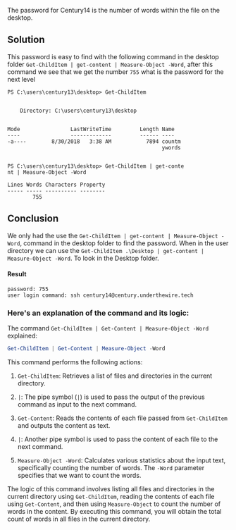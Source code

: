 
The password for Century14 is the number of words within the file on the desktop.

## Solution

This password is easy to find with the following command in the desktop folder  `Get-ChildItem | get-content | Measure-Object -Word`, after this command we see that we get the number `755` what is the password for the next level

```
PS C:\users\century13\desktop> Get-ChildItem


    Directory: C:\users\century13\desktop


Mode                LastWriteTime         Length Name
----                -------------         ------ ----
-a----        8/30/2018   3:38 AM           7894 countm
                                                 ywords


PS C:\users\century13\desktop> Get-ChildItem | get-conte
nt | Measure-Object -Word

Lines Words Characters Property
----- ----- ---------- --------
        755
```

## Conclusion
We only had the use the `Get-ChildItem | get-content | Measure-Object -Word`, command in the desktop folder to find the password. When in the user directory we can use the `Get-ChildItem .\Desktop | get-content | Measure-Object -Word`. To look in the Desktop folder.

#### Result

```
password: 755
user login command: ssh century14@century.underthewire.tech
```

### Here's an explanation of the command and its logic:

The command `Get-ChildItem | Get-Content | Measure-Object -Word` explained:

```powershell
Get-ChildItem | Get-Content | Measure-Object -Word
```

This command performs the following actions:

1. `Get-ChildItem`: Retrieves a list of files and directories in the current directory.

2. `|`: The pipe symbol (`|`) is used to pass the output of the previous command as input to the next command.

3. `Get-Content`: Reads the contents of each file passed from `Get-ChildItem` and outputs the content as text.

4. `|`: Another pipe symbol is used to pass the content of each file to the next command.

5. `Measure-Object -Word`: Calculates various statistics about the input text, specifically counting the number of words. The `-Word` parameter specifies that we want to count the words.

The logic of this command involves listing all files and directories in the current directory using `Get-ChildItem`, reading the contents of each file using `Get-Content`, and then using `Measure-Object` to count the number of words in the content. By executing this command, you will obtain the total count of words in all files in the current directory.